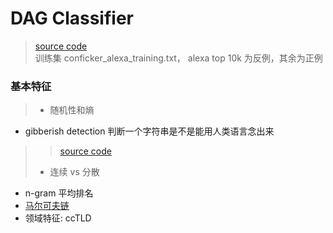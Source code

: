 # DAG Classifier
> [source code](https://github.com/rrenaud/Gibberish-Detector)  
> 训练集 conficker_alexa_training.txt， alexa top 10k 为反例，其余为正例

### 基本特征
> * 随机性和熵  
* gibberish detection 判断一个字符串是不是能用人类语言念出来  
>> [source code](https://github.com/rrenaud/Gibberish-Detector)
> * 连续 vs 分散  
* n-gram 平均排名  
* [马尔可夫链](http://en.wikipedia.org/wiki/Markov_chain)
* 领域特征: ccTLD
